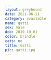 ```yaml
---
layout: greyhound
date: 2021-06-21
category: available
name: gatti
sex: male
dob: 2019-10-01
color: brindle
cats: no
title: Gatti
pic: gatti.jpg
---
```


